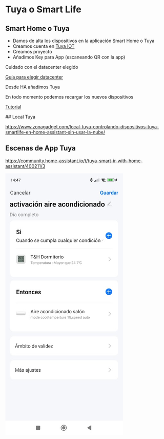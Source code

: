 # Tuya o Smart Life

## Smart Home o Tuya

* Damos de alta los dispositivos en la aplicación Smart Home o Tuya
* Creamos cuenta en [Tuya IOT](https://iot.tuya.com/cloud/?id=p1699222959241ncyp7x)
* Creamos proyecto
* Añadimos Key para App (escaneando QR con la app)

Cuidado con el datacenter elegido

[Guía para elegir datacenter](https://github.com/tuya/tuya-home-assistant/blob/main/docs/regions_dataCenters.md)

Desde HA añadimos Tuya 

En todo momento podemos recargar los nuevos dispositivos

[Tutorial](https://www.home-assistant.io/integrations/tuya)

## Local Tuya

https://www.zonagadget.com/local-tuya-controlando-dispositivos-tuya-smartlife-en-home-assistant-sin-usar-la-nube/

## Escenas de App Tuya

https://community.home-assistant.io/t/tuya-smart-ir-with-home-assistant/400211/3

![](./images/HA_tuya_scene.jpeg)
